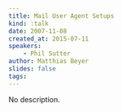 ```yaml
---
title: Mail User Agent Setups
kind: :talk
date: 2007-11-08
created_at: 2015-07-11
speakers:
    - Phil Sutter
author: Matthias Beyer
slides: false
tags:
---
```


No description.
